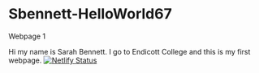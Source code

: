 # Sbennett-HelloWorld67
Webpage 1

Hi my name is Sarah Bennett. I go to Endicott College and this is my first webpage.
[![Netlify Status](https://api.netlify.com/api/v1/badges/c44bb001-2582-42ec-b55c-d397b175c5e0/deploy-status)](https://app.netlify.com/sites/sbennett-helloworld/deploys)
